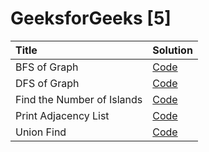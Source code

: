 # GeeksforGeeks [5]

| Title                      | Solution                                                                                                                               |
| :------------------------- | :------------------------------------------------------------------------------------------------------------------------------------- |
| BFS of Graph               | [Code](https://github.com/mvganeshkumar06/data-structures-and-algorithms/tree/main/geeksforgeeks/solutions/bfs-of-graph)               |
| DFS of Graph               | [Code](https://github.com/mvganeshkumar06/data-structures-and-algorithms/tree/main/geeksforgeeks/solutions/dfs-of-graph)               |
| Find the Number of Islands | [Code](https://github.com/mvganeshkumar06/data-structures-and-algorithms/tree/main/geeksforgeeks/solutions/find-the-number-of-islands) |
| Print Adjacency List       | [Code](https://github.com/mvganeshkumar06/data-structures-and-algorithms/tree/main/geeksforgeeks/solutions/print-adjacency-list)       |
| Union Find                 | [Code](https://github.com/mvganeshkumar06/data-structures-and-algorithms/tree/main/geeksforgeeks/solutions/union-find)                 |